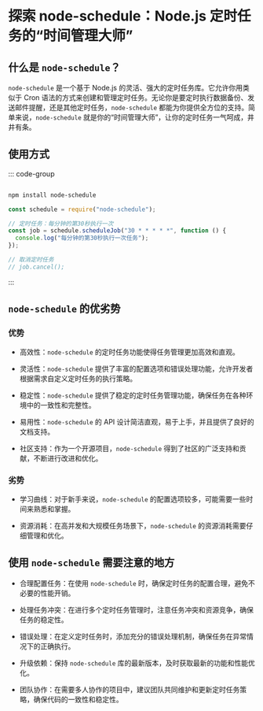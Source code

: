 # 探索 node-schedule：Node.js 定时任务的“时间管理大师”

<article-info/>

<link-tag :linkList="[{ linkType: 'git', linkText:'node-schedule',linkUrl:'https://github.com/node-schedule/node-schedule#readme'}]" />

## 什么是 `node-schedule`？

`node-schedule` 是一个基于 Node.js 的灵活、强大的定时任务库。它允许你用类似于 Cron 语法的方式来创建和管理定时任务。无论你是要定时执行数据备份、发送邮件提醒，还是其他定时任务，`node-schedule` 都能为你提供全方位的支持。简单来说，`node-schedule` 就是你的“时间管理大师”，让你的定时任务一气呵成，井井有条。

## 使用方式

::: code-group

```bash [npm 安装]

npm install node-schedule
```

```js [NodeJs 使用]
const schedule = require("node-schedule");

// 定时任务：每分钟的第30秒执行一次
const job = schedule.scheduleJob("30 * * * * *", function () {
  console.log("每分钟的第30秒执行一次任务");
});

// 取消定时任务
// job.cancel();
```

:::

## `node-schedule` 的优劣势

### 优势

- <imp-text-danger>高效性</imp-text-danger>：`node-schedule` 的定时任务功能使得任务管理更加高效和直观。

- <imp-text-danger>灵活性</imp-text-danger>：`node-schedule` 提供了丰富的配置选项和错误处理功能，允许开发者根据需求自定义定时任务的执行策略。

- <imp-text-danger>稳定性</imp-text-danger>：`node-schedule` 提供了稳定的定时任务管理功能，确保任务在各种环境中的一致性和完整性。

- <imp-text-danger>易用性</imp-text-danger>：`node-schedule` 的 API 设计简洁直观，易于上手，并且提供了良好的文档支持。

- <imp-text-danger>社区支持</imp-text-danger>：作为一个开源项目，`node-schedule` 得到了社区的广泛支持和贡献，不断进行改进和优化。

### 劣势

- <imp-text-danger>学习曲线</imp-text-danger>：对于新手来说，`node-schedule` 的配置选项较多，可能需要一些时间来熟悉和掌握。

- <imp-text-danger>资源消耗</imp-text-danger>：在高并发和大规模任务场景下，`node-schedule` 的资源消耗需要仔细管理和优化。

## 使用 `node-schedule` 需要注意的地方

- <imp-text-danger>合理配置任务</imp-text-danger>：在使用 `node-schedule` 时，确保定时任务的配置合理，避免不必要的性能开销。

- <imp-text-danger>处理任务冲突</imp-text-danger>：在进行多个定时任务管理时，注意任务冲突和资源竞争，确保任务的稳定性。

- <imp-text-danger>错误处理</imp-text-danger>：在定义定时任务时，添加充分的错误处理机制，确保任务在异常情况下的正确执行。

- <imp-text-danger>升级依赖</imp-text-danger>：保持 `node-schedule` 库的最新版本，及时获取最新的功能和性能优化。

- <imp-text-danger>团队协作</imp-text-danger>：在需要多人协作的项目中，建议团队共同维护和更新定时任务策略，确保代码的一致性和稳定性。
